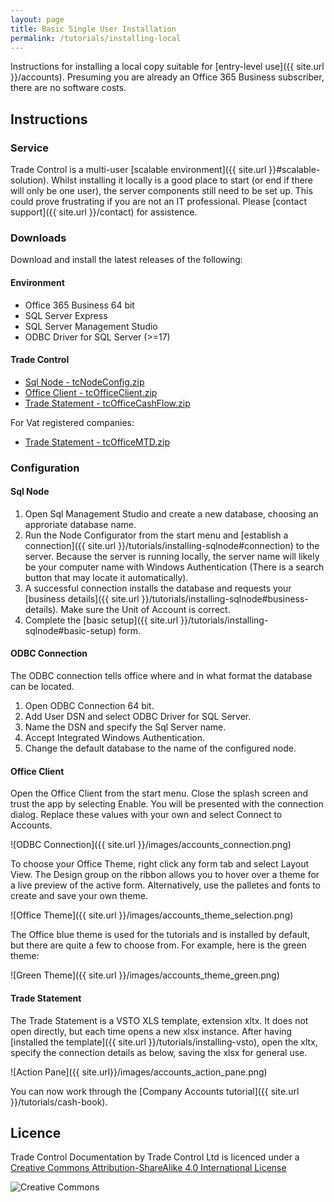 ```yaml
---
layout: page
title: Basic Single User Installation
permalink: /tutorials/installing-local
---
```


Instructions for installing a local copy suitable for [entry-level use]({{ site.url }}/accounts). Presuming you are already an Office 365 Business subscriber, there are no software costs.

## Instructions

### Service

Trade Control is a multi-user [scalable environment]({{ site.url }}#scalable-solution). Whilst installing it locally is a good place to start (or end if there will only be one user), the server components still need to be set up. This could prove frustrating if you are not an IT professional. Please [contact support]({{ site.url }}/contact) for assistence.

### Downloads

Download and install the latest releases of the following:

#### Environment

- Office 365 Business 64 bit
- SQL Server Express
- SQL Server Management Studio
- ODBC Driver for SQL Server (>=17)

#### Trade Control

- [Sql Node - tcNodeConfig.zip](https://github.com/tradecontrol/sqlnode/releases)
- [Office Client - tcOfficeClient.zip](https://github.com/tradecontrol/office/releases)
- [Trade Statement - tcOfficeCashFlow.zip](https://github.com/tradecontrol/office/releases)

For Vat registered companies:

- [Trade Statement - tcOfficeMTD.zip](https://github.com/tradecontrol/office/releases)

### Configuration

#### Sql Node

1. Open Sql Management Studio and create a new database, choosing an approriate database name.
2. Run the Node Configurator from the start menu and [establish a connection]({{ site.url }}/tutorials/installing-sqlnode#connection) to the server. Because the server is running locally, the server name will likely be your computer name with Windows Authentication (There is a search button that may locate it automatically).
3. A successful connection installs the database and requests your [business details]({{ site.url }}/tutorials/installing-sqlnode#business-details). Make sure the Unit of Account is correct.
4. Complete the [basic setup]({{ site.url }}/tutorials/installing-sqlnode#basic-setup) form.  

#### ODBC Connection

The ODBC connection tells office where and in what format the database can be located.

1. Open ODBC Connection 64 bit.
2. Add User DSN and select ODBC Driver for SQL Server.
3. Name the DSN and specify the Sql Server name.
4. Accept Integrated Windows Authentication.
5. Change the default database to the name of the configured node.

#### Office Client

Open the Office Client from the start menu. Close the splash screen and trust the app by selecting Enable. You will be presented with the connection dialog. Replace these values with your own and select Connect to Accounts.

![ODBC Connection]({{ site.url }}/images/accounts_connection.png)

To choose your Office Theme, right click any form tab and select Layout View. The Design group on the ribbon allows you to hover over a theme for a live preview of the active form. Alternatively, use the palletes and fonts to create and save your own theme.  

![Office Theme]({{ site.url }}/images/accounts_theme_selection.png)

The Office blue theme is used for the tutorials and is installed by default, but there are quite a few to choose from. For example, here is the green theme:

![Green Theme]({{ site.url }}/images/accounts_theme_green.png)

#### Trade Statement

The Trade Statement is a VSTO XLS template, extension xltx. It does not open directly, but each time opens a new xlsx instance. After having [installed the template]({{ site.url }}/tutorials/installing-vsto), open the xltx, specify the connection details as below, saving the xlsx for general use.

![Action Pane]({{ site.url}}/images/accounts_action_pane.png) 

You can now work through the [Company Accounts tutorial]({{ site.url }}/tutorials/cash-book).

## Licence

Trade Control Documentation by Trade Control Ltd is licenced under a [Creative Commons Attribution-ShareAlike 4.0 International License](http://creativecommons.org/licenses/by-sa/4.0/) 

![Creative Commons](https://i.creativecommons.org/l/by-sa/4.0/88x31.png) 



